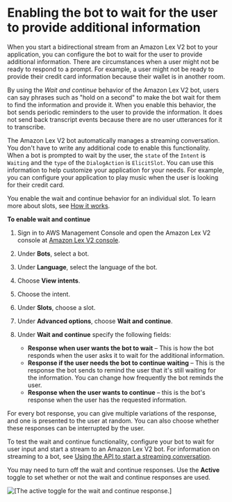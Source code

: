 # Enabling the bot to wait for the user to provide additional information<a name="wait-and-continue"></a>

When you start a bidirectional stream from an Amazon Lex V2 bot to your application, you can configure the bot to wait for the user to provide additional information\. There are circumstances when a user might not be ready to respond to a prompt\. For example, a user might not be ready to provide their credit card information because their wallet is in another room\.

By using the *Wait and continue* behavior of the Amazon Lex V2 bot, users can say phrases such as "hold on a second" to make the bot wait for them to find the information and provide it\. When you enable this behavior, the bot sends periodic reminders to the user to provide the information\. It does not send back transcript events because there are no user utterances for it to transcribe\.

The Amazon Lex V2 bot automatically manages a streaming conversation\. You don't have to write any additional code to enable this functionality\. When a bot is prompted to wait by the user, the `state` of the `Intent` is `Waiting` and the `type` of the `DialogAction` is `ElicitSlot`\. You can use this information to help customize your application for your needs\. For example, you can configure your application to play music when the user is looking for their credit card\.

You enable the wait and continue behavior for an individual slot\. To learn more about slots, see [How it works](how-it-works.md)\.

**To enable wait and continue**

1. Sign in to AWS Management Console and open the Amazon Lex V2 console at [Amazon Lex V2 console](https://console.aws.amazon.com/lexv2/)\.

1. Under **Bots**, select a bot\.

1. Under **Language**, select the language of the bot\.

1. Choose **View intents**\.

1. Choose the intent\.

1. Under **Slots**, choose a slot\.

1. Under **Advanced options**, choose **Wait and continue**\.

1. Under **Wait and continue** specify the following fields:
   + **Response when user wants the bot to wait** – This is how the bot responds when the user asks it to wait for the additional information\.
   + **Response if the user needs the bot to continue waiting** – This is the response the bot sends to remind the user that it's still waiting for the information\. You can change how frequently the bot reminds the user\.
   + **Response when the user wants to continue** – this is the bot's response when the user has the requested information\.

For every bot response, you can give multiple variations of the response, and one is presented to the user at random\. You can also choose whether these responses can be interrupted by the user\.

To test the wait and continue functionality, configure your bot to wait for user input and start a stream to an Amazon Lex V2 bot\. For information on streaming to a bot, see [Using the API to start a streaming conversation](using-streaming-api.md)\.

You may need to turn off the wait and continue responses\. Use the **Active** toggle to set whether or not the wait and continue responses are used\.

![\[The active toggle for the wait and continue response.\]](http://docs.aws.amazon.com/lexv2/latest/dg/images/wait-and-continue.png)